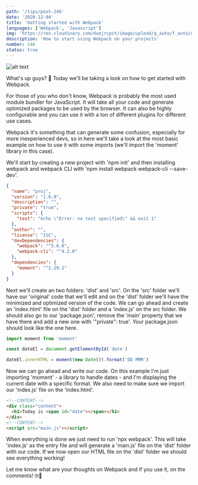 ```yaml
---
path: '/tips/post-246'
date: '2020-12-04'
title: 'Getting started with Webpack'
languages: ['Webpack', 'Javascript']
img: 'https://res.cloudinary.com/duejrcpct/image/upload/q_auto/f_auto/w_1000/v1607960085/tips/246-1_mple7t.png'
description: 'How to start using Webpack on your projects'
number: 246
status: true
---
```


![alt text](https://res.cloudinary.com/duejrcpct/image/upload/q_auto/v1607960085/tips/246-2_np7ubl.png 'Final result')

What's up guys? 🤗
Today we'll be taking a look on how to get started with Webpack.

For those of you who don't know, Webpack is probably the most used module bundler for JavaScript. It will take all your code and generate optimized packages to be used by the browser. It can also be highly configurable and you can use it with a ton of different plugins for different use cases.

Webpack it's something that can generate some confusion, especially for more inexperienced devs, so in here we'll take a look at the most basic example on how to use it with some imports (we'll import the 'moment' library in this case).

We'll start by creating a new project with 'npm init' and then installing webpack and webpack CLI with 'npm install webpack webpack-cli --save-dev'.

```json
{
  "name": "proj",
  "version": "1.0.0",
  "description": "",
  "private": "true",
  "scripts": {
    "test": "echo \"Error: no test specified\" && exit 1"
  },
  "author": "",
  "license": "ISC",
  "devDependencies": {
    "webpack": "^5.6.0",
    "webpack-cli": "^4.2.0"
  },
  "dependencies": {
    "moment": "^2.29.1"
  }
}
```

Next we'll create an two folders: 'dist' and 'src'. On the 'src' folder we'll have our 'original' code that we'll edit and on the 'dist' folder we'll have the minimized and optimized version of the code. We can go ahead and create an 'index.html' file on the 'dist' folder and a 'index.js' on the src folder.
We should also go to our 'package.json', remove the 'main' property that we have there and add a new one with '"private": true'.
Your package.json should look like the one here.

```javascript
import moment from 'moment'

const dateEl = document.getElementById('date')

dateEl.innerHTML = moment(new Date()).format('DD MMM')
```

Now we can go ahead and write our code. On this example I'm just importing 'moment' - a library to handle dates - and I'm displaying the current date with a specific format. We also need to make sure we import our 'index.js' file on the 'index.html'.

```html
<!--CONTENT-->
<div class="content">
  <h1>Today is <span id="date"></span></h1>
</div>
<!--CONTENT-->
<script src="main.js"></script>
```

When everything is done we just need to run 'npx webpack'. This will take 'index.js' as the entry file and will generate a 'main.js' file on the 'dist' folder with our code. If we now open our HTML file on the 'dist' folder we should see everything working!

Let me know what are your thoughts on Webpack and if you use it, on the comments! 🤓🙏
